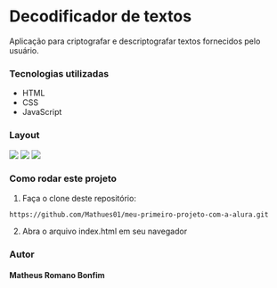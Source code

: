 # Decodificador de textos

Aplicação para criptografar e descriptografar textos fornecidos pelo usuário.

### Tecnologias utilizadas
- HTML
- CSS
- JavaScript

### Layout

![](./assets/prints/main.png)
![](./assets/prints/criptografado.png)
![](./assets/prints/descriptografado.png)

### Como rodar este projeto
1. Faça o clone deste repositório:
```
https://github.com/Mathues01/meu-primeiro-projeto-com-a-alura.git
```
2. Abra o arquivo index.html em seu navegador

### Autor
#### Matheus Romano Bonfim